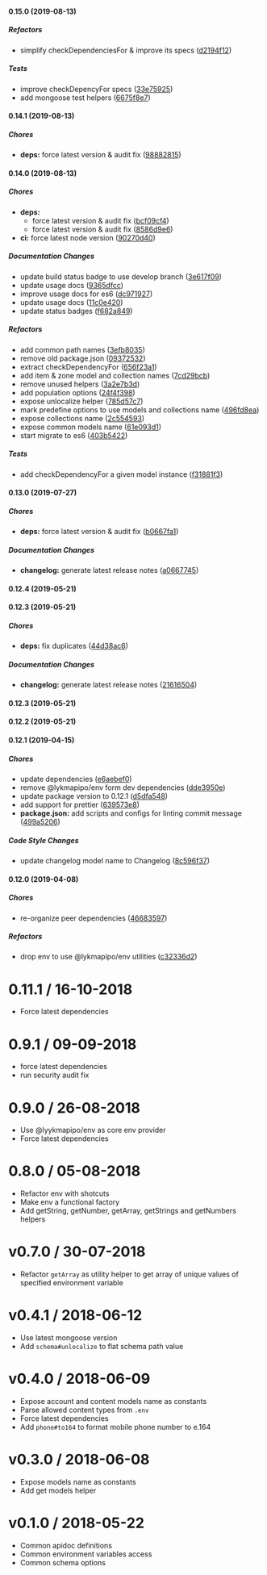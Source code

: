 #### 0.15.0 (2019-08-13)

##### Refactors

*  simplify checkDependenciesFor & improve its specs ([d2194f12](https://github.com/CodeTanzania/majifix-common/commit/d2194f122d5807ddffca08ab8162c3fc1c6b6b50))

##### Tests

*  improve checkDepencyFor specs ([33e75925](https://github.com/CodeTanzania/majifix-common/commit/33e75925166a125cfe0bbf652ff8c04da2368125))
*  add mongoose test helpers ([6675f8e7](https://github.com/CodeTanzania/majifix-common/commit/6675f8e7d28b22e78094a0f94300eb9497ea776f))

#### 0.14.1 (2019-08-13)

##### Chores

* **deps:**  force latest version & audit fix ([98882815](https://github.com/CodeTanzania/majifix-common/commit/98882815d814748b8c3fd17a7dc58de4f3c38a4b))

#### 0.14.0 (2019-08-13)

##### Chores

* **deps:**
  *  force latest version & audit fix ([bcf09cf4](https://github.com/CodeTanzania/majifix-common/commit/bcf09cf4bdf82c22c5fb4e469ce2d19a9b9deabb))
  *  force latest version & audit fix ([8586d9e6](https://github.com/CodeTanzania/majifix-common/commit/8586d9e65df6fc4944c7d3ebeb739aae351a69c7))
* **ci:**  force latest node version ([90270d40](https://github.com/CodeTanzania/majifix-common/commit/90270d4077898684086066b851375d1b27cd0db1))

##### Documentation Changes

*  update build status badge to use develop branch ([3e617f09](https://github.com/CodeTanzania/majifix-common/commit/3e617f09181fb980063e924c94f68d2ae1b3d701))
*  update usage docs ([9365dfcc](https://github.com/CodeTanzania/majifix-common/commit/9365dfccfbcc2238fb74f208b17fdb7c506a1e79))
*  improve usage docs for es6 ([dc971927](https://github.com/CodeTanzania/majifix-common/commit/dc971927ee4da2d6316c89a019d3b9b8bd1bc036))
*  update usage docs ([11c0e420](https://github.com/CodeTanzania/majifix-common/commit/11c0e4205c193dd1d185c34cd1eb77fe87cbac9b))
*  update status badges ([f682a849](https://github.com/CodeTanzania/majifix-common/commit/f682a849b8bb17e8107f5e02e9c987e0fe45e15d))

##### Refactors

*  add common path names ([3efb8035](https://github.com/CodeTanzania/majifix-common/commit/3efb80351a0ab91e79bb05539cb48288d59e8c2d))
*  remove old package.json ([09372532](https://github.com/CodeTanzania/majifix-common/commit/093725324cac01b6c834ace8147357af01fcc202))
*  extract checkDependencyFor ([656f23a1](https://github.com/CodeTanzania/majifix-common/commit/656f23a1e0f1150a7aa9be349dcc1a560e842a49))
*  add item & zone model and collection names ([7cd29bcb](https://github.com/CodeTanzania/majifix-common/commit/7cd29bcbf25fb3b2b8bb512e0f24c43b2397b840))
*  remove unused helpers ([3a2e7b3d](https://github.com/CodeTanzania/majifix-common/commit/3a2e7b3d6fd71cad5d382781fc1310b45a15ade5))
*  add population options ([24f4f398](https://github.com/CodeTanzania/majifix-common/commit/24f4f3986f662f0c652ee2e12370f5f72919d0b5))
*  expose unlocalize helper ([785d57c7](https://github.com/CodeTanzania/majifix-common/commit/785d57c78ba26de253e40c9a2e38c9ca5fa15d5a))
*  mark predefine options to use models and collections name ([496fd8ea](https://github.com/CodeTanzania/majifix-common/commit/496fd8ea75af129784822f089e60a9a51f6283d3))
*  expose collections name ([2c554593](https://github.com/CodeTanzania/majifix-common/commit/2c554593b99d6d979ecd5b7d91a349dc4eaa9524))
*  expose common models name ([61e093d1](https://github.com/CodeTanzania/majifix-common/commit/61e093d15b65c666bd6b71eb9b292dba80a99b61))
*  start migrate to es6 ([403b5422](https://github.com/CodeTanzania/majifix-common/commit/403b542255e783ac82959435d65e481a1e63cda0))

##### Tests

*  add checkDependencyFor a given model instance ([f31881f3](https://github.com/CodeTanzania/majifix-common/commit/f31881f3c792dc43852e2f0b1d111f13086925f0))

#### 0.13.0 (2019-07-27)

##### Chores

- **deps:** force latest version & audit fix ([b0667fa1](https://github.com/CodeTanzania/majifix-common/commit/b0667fa1770898dd4c01c77ae53dd185d2300d82))

##### Documentation Changes

- **changelog:** generate latest release notes ([a0667745](https://github.com/CodeTanzania/majifix-common/commit/a0667745bb504acf06c7d72ff624f1278b19a03b))

#### 0.12.4 (2019-05-21)

#### 0.12.3 (2019-05-21)

##### Chores

- **deps:** fix duplicates ([44d38ac6](https://github.com/CodeTanzania/majifix-common/commit/44d38ac60e99fab2c84be58e11039569b36fa901))

##### Documentation Changes

- **changelog:** generate latest release notes ([21616504](https://github.com/CodeTanzania/majifix-common/commit/21616504eb69ee98ca0ccbcdfc70de4ffb74c74c))

#### 0.12.3 (2019-05-21)

#### 0.12.2 (2019-05-21)

#### 0.12.1 (2019-04-15)

##### Chores

- update dependencies ([e6aebef0](https://github.com/CodeTanzania/majifix-common/commit/e6aebef05d90693c180c18616b9dcebbc16e5c1e))
- remove @lykmapipo/env form dev dependencies ([dde3950e](https://github.com/CodeTanzania/majifix-common/commit/dde3950e2f921afba36c5e63980a4a7d8b6f968d))
- update package version to 0.12.1 ([d5dfa548](https://github.com/CodeTanzania/majifix-common/commit/d5dfa548351cbebb5f9044005a22b79122868209))
- add support for prettier ([639573e8](https://github.com/CodeTanzania/majifix-common/commit/639573e85c179ef3409293b1cd3fb4112f009446))
- **package.json:** add scripts and configs for linting commit message ([499a5206](https://github.com/CodeTanzania/majifix-common/commit/499a5206bb88d6b5140f9d75790c59d4b59f17dd))

##### Code Style Changes

- update changelog model name to Changelog ([8c596f37](https://github.com/CodeTanzania/majifix-common/commit/8c596f3749053b45c94607774c55631fd2ff5980))

#### 0.12.0 (2019-04-08)

##### Chores

- re-organize peer dependencies ([46683597](https://github.com/CodeTanzania/majifix-common/commit/46683597f6ce8d89b2832eebce2c98c2cf79c1e3))

##### Refactors

- drop env to use @lykmapipo/env utilities ([c32336d2](https://github.com/CodeTanzania/majifix-common/commit/c32336d27aa0ea4e60812333e065fd2acc9b47cd))

# 0.11.1 / 16-10-2018

- Force latest dependencies

# 0.9.1 / 09-09-2018

- force latest dependencies
- run security audit fix

# 0.9.0 / 26-08-2018

- Use @lyykmapipo/env as core env provider
- Force latest dependencies

# 0.8.0 / 05-08-2018

- Refactor env with shotcuts
- Make env a functional factory
- Add getString, getNumber, getArray, getStrings and getNumbers helpers

# v0.7.0 / 30-07-2018

- Refactor `getArray` as utility helper to get array of unique values of specified environment variable

# v0.4.1 / 2018-06-12

- Use latest mongoose version
- Add `schema#unlocalize` to flat schema path value

# v0.4.0 / 2018-06-09

- Expose account and content models name as constants
- Parse allowed content types from `.env`
- Force latest dependencies
- Add `phone#to164` to format mobile phone number to e.164

# v0.3.0 / 2018-06-08

- Expose models name as constants
- Add get models helper

# v0.1.0 / 2018-05-22

- Common apidoc definitions
- Common environment variables access
- Common schema options
